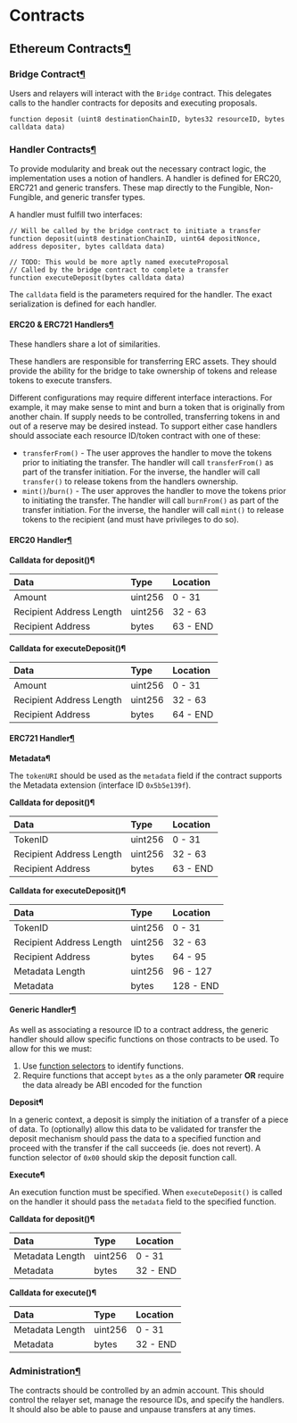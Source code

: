 # Contracts

## Ethereum Contracts[¶](contracts.md#ethereum-contracts) <a id="ethereum-contracts"></a>

### Bridge Contract[¶](contracts.md#bridge-contract) <a id="bridge-contract"></a>

Users and relayers will interact with the `Bridge` contract. This delegates calls to the handler contracts for deposits and executing proposals.

```text
function deposit (uint8 destinationChainID, bytes32 resourceID, bytes calldata data)
```

### Handler Contracts[¶](contracts.md#handler-contracts) <a id="handler-contracts"></a>

To provide modularity and break out the necessary contract logic, the implementation uses a notion of handlers. A handler is defined for ERC20, ERC721 and generic transfers. These map directly to the Fungible, Non-Fungible, and generic transfer types.

A handler must fulfill two interfaces:

```text
// Will be called by the bridge contract to initiate a transfer
function deposit(uint8 destinationChainID, uint64 depositNonce, address depositer, bytes calldata data)
```

```text
// TODO: This would be more aptly named executeProposal
// Called by the bridge contract to complete a transfer
function executeDeposit(bytes calldata data)
```

The `calldata` field is the parameters required for the handler. The exact serialization is defined for each handler.

#### ERC20 & ERC721 Handlers[¶](contracts.md#erc20-erc721-handlers) <a id="erc20-erc721-handlers"></a>

These handlers share a lot of similarities.

These handlers are responsible for transferring ERC assets. They should provide the ability for the bridge to take ownership of tokens and release tokens to execute transfers.

Different configurations may require different interface interactions. For example, it may make sense to mint and burn a token that is originally from another chain. If supply needs to be controlled, transferring tokens in and out of a reserve may be desired instead. To support either case handlers should associate each resource ID/token contract with one of these:

* `transferFrom()` - The user approves the handler to move the tokens prior to initiating the transfer. The handler will call `transferFrom()` as part of the transfer initiation. For the inverse, the handler will call `transfer()` to release tokens from the handlers ownership.
* `mint()`/`burn()` - The user approves the handler to move the tokens prior to initiating the transfer. The handler will call `burnFrom()` as part of the transfer initiation. For the inverse, the handler will call `mint()` to release tokens to the recipient \(and must have privileges to do so\).

#### ERC20 Handler[¶](contracts.md#erc20-handler) <a id="erc20-handler"></a>

**Calldata for deposit\(\)¶**

| Data | Type | Location |
| :--- | :--- | :--- |
| Amount | uint256 | 0 - 31 |
| Recipient Address Length | uint256 | 32 - 63 |
| Recipient Address | bytes | 63 - END |

**Calldata for executeDeposit\(\)¶**

| Data | Type | Location |
| :--- | :--- | :--- |
| Amount | uint256 | 0 - 31 |
| Recipient Address Length | uint256 | 32 - 63 |
| Recipient Address | bytes | 64 - END |

#### ERC721 Handler[¶](contracts.md#erc721-handler) <a id="erc721-handler"></a>

**Metadata¶**

The `tokenURI` should be used as the `metadata` field if the contract supports the Metadata extension \(interface ID `0x5b5e139f`\).

**Calldata for deposit\(\)¶**

| Data | Type | Location |
| :--- | :--- | :--- |
| TokenID | uint256 | 0 - 31 |
| Recipient Address Length | uint256 | 32 - 63 |
| Recipient Address | bytes | 63 - END |

**Calldata for executeDeposit\(\)¶**

| Data | Type | Location |
| :--- | :--- | :--- |
| TokenID | uint256 | 0 - 31 |
| Recipient Address Length | uint256 | 32 - 63 |
| Recipient Address | bytes | 64 - 95 |
| Metadata Length | uint256 | 96 - 127 |
| Metadata | bytes | 128 - END |

#### Generic Handler[¶](contracts.md#generic-handler) <a id="generic-handler"></a>

As well as associating a resource ID to a contract address, the generic handler should allow specific functions on those contracts to be used. To allow for this we must:

1. Use [function selectors](https://solidity.readthedocs.io/en/v0.6.4/abi-spec.html#function-selector) to identify functions.
2. Require functions that accept `bytes` as a the only parameter **OR** require the data already be ABI encoded for the function

**Deposit¶**

In a generic context, a deposit is simply the initiation of a transfer of a piece of data. To \(optionally\) allow this data to be validated for transfer the deposit mechanism should pass the data to a specified function and proceed with the transfer if the call succeeds \(ie. does not revert\). A function selector of `0x00` should skip the deposit function call.

**Execute¶**

An execution function must be specified. When `executeDeposit()` is called on the handler it should pass the `metadata` field to the specified function.

**Calldata for deposit\(\)¶**

| Data | Type | Location |
| :--- | :--- | :--- |
| Metadata Length | uint256 | 0 - 31 |
| Metadata | bytes | 32 - END |

**Calldata for execute\(\)¶**

| Data | Type | Location |
| :--- | :--- | :--- |
| Metadata Length | uint256 | 0 - 31 |
| Metadata | bytes | 32 - END |

### Administration[¶](contracts.md#administration) <a id="administration"></a>

The contracts should be controlled by an admin account. This should control the relayer set, manage the resource IDs, and specify the handlers. It should also be able to pause and unpause transfers at any times.

